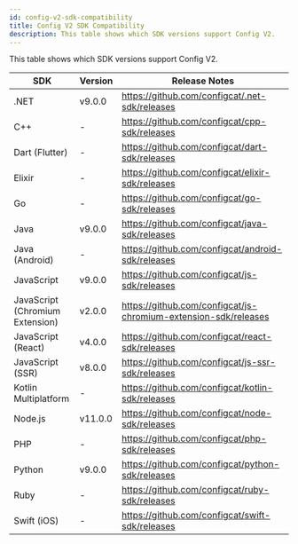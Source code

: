 ```yaml
---
id: config-v2-sdk-compatibility
title: Config V2 SDK Compatibility
description: This table shows which SDK versions support Config V2.
---
```


This table shows which SDK versions support Config V2.

| SDK                             | Version | Release Notes                                                   |
| ------------------------------- |---------| --------------------------------------------------------------- |
| .NET                            | v9.0.0  | https://github.com/configcat/.net-sdk/releases                  |
| C++                             | -       | https://github.com/configcat/cpp-sdk/releases                   |
| Dart (Flutter)                  | -       | https://github.com/configcat/dart-sdk/releases                  |
| Elixir                          | -       | https://github.com/configcat/elixir-sdk/releases                |
| Go                              | -       | https://github.com/configcat/go-sdk/releases                    |
| Java                            | v9.0.0  | https://github.com/configcat/java-sdk/releases                  |
| Java (Android)                  | -       | https://github.com/configcat/android-sdk/releases               |
| JavaScript                      | v9.0.0  | https://github.com/configcat/js-sdk/releases                    |
| JavaScript (Chromium Extension) | v2.0.0  | https://github.com/configcat/js-chromium-extension-sdk/releases |
| JavaScript (React)              | v4.0.0  | https://github.com/configcat/react-sdk/releases                 |
| JavaScript (SSR)                | v8.0.0  | https://github.com/configcat/js-ssr-sdk/releases                |
| Kotlin Multiplatform            | -       | https://github.com/configcat/kotlin-sdk/releases                |
| Node.js                         | v11.0.0 | https://github.com/configcat/node-sdk/releases                  |
| PHP                             | -       | https://github.com/configcat/php-sdk/releases                   |
| Python                          | v9.0.0  | https://github.com/configcat/python-sdk/releases                |
| Ruby                            | -       | https://github.com/configcat/ruby-sdk/releases                  |
| Swift (iOS)                     | -       | https://github.com/configcat/swift-sdk/releases                 |